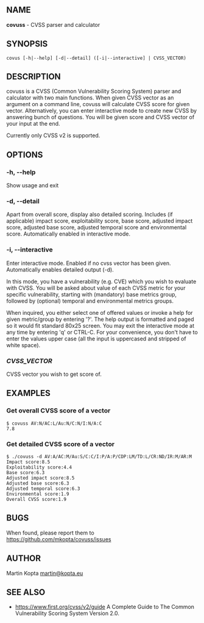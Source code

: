 ## NAME
**covuss** - CVSS parser and calculator

## SYNOPSIS
    covus [-h|--help] [-d|--detail] ([-i|--interactive] | CVSS_VECTOR)

## DESCRIPTION
covuss  is a CVSS (Common Vulnerability Scoring System) parser and calculator with two main functions. When given CVSS vector as an  argument on  a  command line, covuss will calculate CVSS score for given vector. Alternatively, you can enter interactive mode to  create  new  CVSS  by answering  bunch  of questions. You will be given score and CVSS vector of your input at the end.

Currently only CVSS v2 is supported.

## OPTIONS
### -h, --help
Show usage and exit

### -d, --detail
Apart  from  overall  score,  display  also  detailed   scoring. Includes  (if  applicable)  impact  score, exploitability score, base score, adjusted impact score, adjusted base score, adjusted temporal  score  and environmental score.  Automatically enabled in interactive mode.

### -i, --interactive
Enter interactive mode. Enabled  if  no  cvss  vector  has  been given. Automatically enables detailed output (-d).

In this mode, you have a vulnerability (e.g. CVE) which you wish to evaluate with CVSS. You will be asked  about  value  of  each CVSS  metric  for  your  specific  vulnerability,  starting with (mandatory) base metrics group, followed by (optional)  temporal and environmental metrics groups.

When inquired, you either select one of offered values or invoke a help for given metric/group by entering '?'. The  help  output is  formatted and paged so it would fit standard 80x25 screen. You may exit the interactive mode at any time by entering 'q' or CTRL-C. For your convenience, you don't have to enter the values upper case (all the input is uppercased and stripped  of  white space).

### *CVSS_VECTOR*
CVSS vector you wish to get score of.

## EXAMPLES
### Get overall CVSS score of a vector
    $ covuss AV:N/AC:L/Au:N/C:N/I:N/A:C
    7.8

### Get detailed CVSS score of a vector
    $ ./covuss -d AV:A/AC:M/Au:S/C:C/I:P/A:P/CDP:LM/TD:L/CR:ND/IR:M/AR:M
    Impact score:8.5
    Exploitability score:4.4
    Base score:6.3
    Adjusted impact score:8.5
    Adjusted base score:6.3
    Adjusted temporal score:6.3
    Environmental score:1.9
    Overall CVSS score:1.9

## BUGS
When found, please report them to https://github.com/mkopta/covuss/issues

## AUTHOR
Martin Kopta <martin@kopta.eu>

## SEE ALSO
* https://www.first.org/cvss/v2/guide
A Complete Guide to The Common Vulnerability Scoring System Version 2.0.
